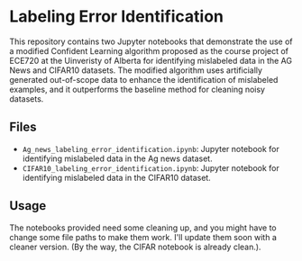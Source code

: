<!DOCTYPE html>
<html>
<body>
  <h1>Labeling Error Identification</h1>
  <p>This repository contains two Jupyter notebooks that demonstrate the use of a modified Confident Learning algorithm proposed as the course project of ECE720 at the Uinveristy of Alberta for identifying mislabeled data in the AG News and CIFAR10 datasets. The modified algorithm uses artificially generated out-of-scope data to enhance the identification of mislabeled examples, and it outperforms the baseline method for cleaning noisy datasets.</p>
  
  <h2>Files</h2>
  <ul>
    <li><code>Ag_news_labeling_error_identification.ipynb</code>: Jupyter notebook for identifying mislabeled data in the Ag news dataset.</li>
    <li><code>CIFAR10_labeling_error_identification.ipynb</code>: Jupyter notebook for identifying mislabeled data in the CIFAR10 dataset.</li>
  </ul>
  
  <h2>Usage</h2>
  <p>The notebooks provided need some cleaning up, and you might have to change some file paths to make them work. I'll update them soon with a cleaner version. (By the way, the CIFAR notebook is already clean.).</p>
  
<!--   <h2>Dependencies</h2>
  <p>The notebooks require the following dependencies:</p>
  <ul>
    <li>Python 3.6 or later</li>
    <li>PyTorch</li>
    <li>NumPy</li>
    <li>Matplotlib</li>
    <li>Pandas</li>
  </ul>
  <p>You can install these dependencies using pip or conda.</p>
   -->
<!--   <h2>License</h2>
  <p>This repository is licensed under the MIT License. Feel free to use the code in your own projects, but please give credit to the original authors.</p> -->
</body>
</html>
